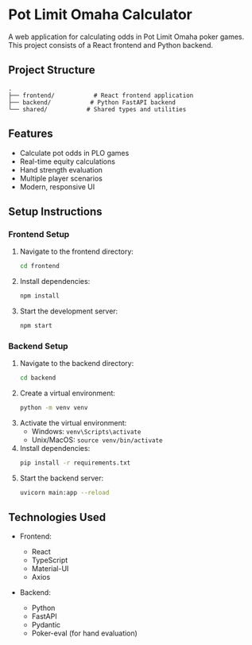 # Pot Limit Omaha Calculator

A web application for calculating odds in Pot Limit Omaha poker games. This project consists of a React frontend and Python backend.

## Project Structure

```
.
├── frontend/           # React frontend application
├── backend/           # Python FastAPI backend
└── shared/           # Shared types and utilities
```

## Features

- Calculate pot odds in PLO games
- Real-time equity calculations
- Hand strength evaluation
- Multiple player scenarios
- Modern, responsive UI

## Setup Instructions

### Frontend Setup
1. Navigate to the frontend directory:
   ```bash
   cd frontend
   ```
2. Install dependencies:
   ```bash
   npm install
   ```
3. Start the development server:
   ```bash
   npm start
   ```

### Backend Setup
1. Navigate to the backend directory:
   ```bash
   cd backend
   ```
2. Create a virtual environment:
   ```bash
   python -m venv venv
   ```
3. Activate the virtual environment:
   - Windows: `venv\Scripts\activate`
   - Unix/MacOS: `source venv/bin/activate`
4. Install dependencies:
   ```bash
   pip install -r requirements.txt
   ```
5. Start the backend server:
   ```bash
   uvicorn main:app --reload
   ```

## Technologies Used

- Frontend:
  - React
  - TypeScript
  - Material-UI
  - Axios

- Backend:
  - Python
  - FastAPI
  - Pydantic
  - Poker-eval (for hand evaluation)

